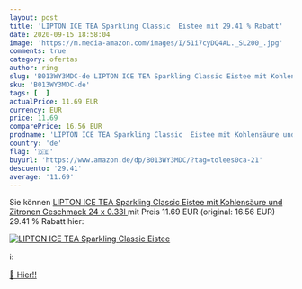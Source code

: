 ```yaml
---
layout: post
title: 'LIPTON ICE TEA Sparkling Classic  Eistee mit 29.41 % Rabatt'
date: 2020-09-15 18:58:04
image: 'https://m.media-amazon.com/images/I/51i7cyDQ4AL._SL200_.jpg'
comments: true
category: ofertas
author: ring
slug: 'B013WY3MDC-de LIPTON ICE TEA Sparkling Classic Eistee mit Kohlensäure...'
sku: 'B013WY3MDC-de'
tags: [  ]
actualPrice: 11.69 EUR
currency: EUR
price: 11.69
comparePrice: 16.56 EUR
prodname: 'LIPTON ICE TEA Sparkling Classic  Eistee mit Kohlensäure und Zitronen Geschmack  24 x 0.33l '
country: 'de'
flag: '🇩🇪'
buyurl: 'https://www.amazon.de/dp/B013WY3MDC/?tag=tolees0ca-21'
descuento: '29.41'
average: '11.69'
---
```


Sie können [LIPTON ICE TEA Sparkling Classic  Eistee mit Kohlensäure und Zitronen Geschmack  24 x 0.33l ](https://www.amazon.de/dp/B013WY3MDC/?tag=tolees0ca-21) mit Preis 11.69 EUR (original: 16.56 EUR) 29.41 % Rabatt hier:

[![LIPTON ICE TEA Sparkling Classic  Eistee](https://m.media-amazon.com/images/I/51i7cyDQ4AL._SL200_.jpg)](https://www.amazon.de/dp/B013WY3MDC/?tag=tolees0ca-21)

ℹ️:


[🛒 Hier!!](https://www.amazon.de/dp/B013WY3MDC/?tag=tolees0ca-21)
